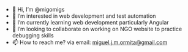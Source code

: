 - 👋 Hi, I’m @migomigs
- 👀 I’m interested in web development and test automation
- 🌱 I’m currently learning web development particularly Angular
- 💞️ I’m looking to collaborate on working on NGO website to practice debugging skills
- 📫 How to reach me? via email: miguel.j.m.ormita@gmail.com

<!---
migomigs/migomigs is a ✨ special ✨ repository because its `README.md` (this file) appears on your GitHub profile.
You can click the Preview link to take a look at your changes.
--->
